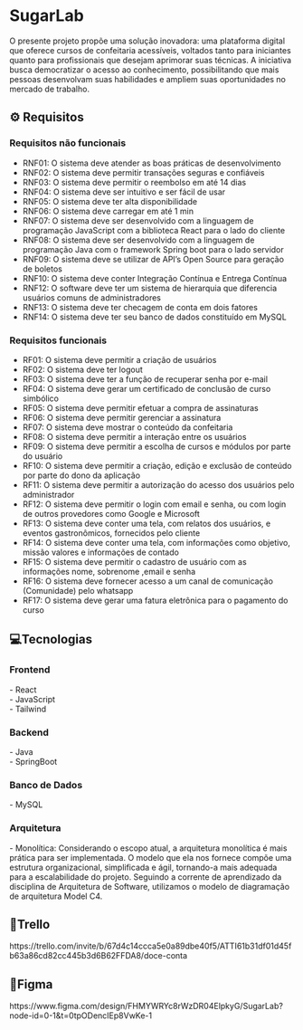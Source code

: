 <h1>SugarLab</h1>

O presente projeto propõe uma solução inovadora: uma plataforma digital que oferece cursos de confeitaria acessíveis, 
voltados tanto para iniciantes quanto para profissionais que desejam aprimorar suas técnicas. 
A iniciativa busca democratizar o acesso ao conhecimento, possibilitando que mais pessoas desenvolvam suas habilidades 
e ampliem suas oportunidades no mercado de trabalho. 

<h2>⚙ Requisitos</h2>

<h3>Requisitos não funcionais </h3>
 
- RNF01: O sistema deve atender as boas práticas de desenvolvimento
- RNF02: O sistema deve permitir transações seguras e confiáveis
- RNF03: O sistema deve permitir o reembolso em até 14 dias
- RNF04: O sistema deve ser intuitivo e ser fácil de usar
- RNF05: O sistema deve ter alta disponibilidade
- RNF06: O sistema deve carregar em até 1 min
- RNF07: O sistema deve ser desenvolvido com a linguagem de programação JavaScript com a biblioteca React para o lado do cliente
- RNF08: O sistema deve ser desenvolvido com a linguagem de programação Java com o framework Spring boot para o lado servidor
- RNF09: O sistema deve se utilizar de API’s Open Source para geração de boletos
- RNF10: O sistema deve conter Integração Contínua e Entrega Contínua
- RNF12: O software deve ter um sistema de hierarquia que diferencia usuários comuns de administradores
- RNF13: O sistema deve ter checagem de conta em dois fatores
- RNF14: O sistema deve ter seu banco de dados constituído em MySQL
 
<h3>Requisitos funcionais</h3>
 
- RF01: O sistema deve permitir a criação de usuários
- RF02: O sistema deve ter logout
- RF03: O sistema deve ter a função de recuperar senha por e-mail
- RF04: O sistema deve gerar um certificado de conclusão de curso simbólico
- RF05: O sistema deve permitir efetuar a compra de assinaturas
- RF06: O sistema deve permitir gerenciar a assinatura
- RF07: O sistema deve mostrar o conteúdo da confeitaria
- RF08: O sistema deve permitir a interação entre os usuários
- RF09: O sistema deve permitir a escolha de cursos e módulos por parte do usuário
- RF10: O sistema deve permitir a criação, edição e exclusão de conteúdo por parte do dono da aplicação
- RF11: O sistema deve permitir a autorização do acesso dos usuários pelo administrador
- RF12: O sistema deve permitir o login com email e senha, ou com login de outros provedores como Google e Microsoft
- RF13: O sistema deve conter uma tela, com relatos dos usuários, e eventos gastronômicos, fornecidos pelo cliente
- RF14: O sistema deve conter uma tela, com informações como objetivo, missão valores e informações de  contado
- RF15: O sistema deve permitir o cadastro de usuário com as informações nome, sobrenome ,email e senha
- RF16: O sistema deve fornecer acesso a um canal de comunicação (Comunidade) pelo whatsapp
- RF17: O sistema deve gerar uma fatura eletrônica para o pagamento do curso

<h2>💻Tecnologias</h2>
<h3>Frontend</h3>
- React<br>
- JavaScript<br>
- Tailwind<br>

<h3>Backend</h3>
- Java<br>
- SpringBoot<br>

<h3>Banco de Dados</h3>
- MySQL

<h3>Arquitetura</h3>
- Monolítica: Considerando o escopo atual, a arquitetura monolítica é mais prática para ser implementada. O modelo que ela nos fornece compõe uma estrutura organizacional, simplificada e ágil, tornando-a mais adequada para a escalabilidade do projeto. Seguindo a corrente de aprendizado da disciplina de Arquitetura de Software, utilizamos o modelo de diagramação de arquitetura Model C4.

<h2>📅Trello</h2>
https://trello.com/invite/b/67d4c14ccca5e0a89dbe40f5/ATTI61b31df01d45fb63a86cd82cc445b3d6B62FFDA8/doce-conta

<h2>🎨Figma</h2>
https://www.figma.com/design/FHMYWRYc8rWzDR04ElpkyG/SugarLab?node-id=0-1&t=0tpODencIEp8VwKe-1 